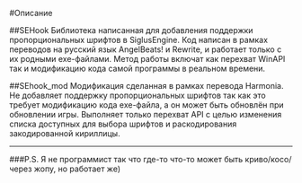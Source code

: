 #Описание

##SEHook
Библиотека написанная для добавления поддержки пропорциональных шрифтов в SiglusEngine.
Код написан в рамках переводов на русский язык AngelBeats! и Rewrite, и работает только с их родными exe-файлами.
Метод работы включат как перехват WinAPI так и модификацию кода самой программы в реальном времени.

##SEhook_mod
Модификация сделанная в рамках перевода Harmonia.
Не добавляет поддержку пропорциональных шрифтов так как это требует модификацию кода exe-файла, а он может быть обновлён при обновлении игры.
Выполняет только перехват API с целью изменения списка доступных для выбора шрифтов и раскодирования закодированной кириллицы.

____

###P.S.
Я не программист так что где-то что-то может быть криво/косо/через жопу, но работает же)

